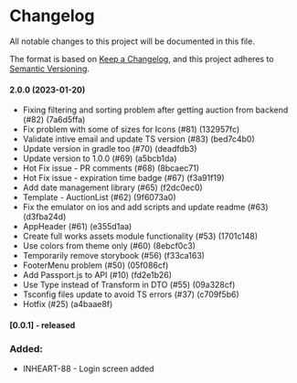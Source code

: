 # Changelog

All notable changes to this project will be documented in this file.

The format is based on [Keep a Changelog](https://keepachangelog.com/en/1.0.0/),
and this project adheres to
[Semantic Versioning](https://semver.org/spec/v2.0.0.html).

#### 2.0.0 (2023-01-20)

- Fixing filtering and sorting problem after getting auction from backend (#82)
  (7a6d5ffa)
- Fix problem with some of sizes for Icons (#81) (132957fc)
- Validate intive email and update TS version (#83) (bed7c4b0)
- Update version in gradle too (#70) (deadfdb3)
- Update version to 1.0.0 (#69) (a5bcb1da)
- Hot Fix issue - PR comments (#68) (8bcaec71)
- Hot Fix issue - expiration time badge (#67) (f3a91f19)
- Add date management library (#65) (f2dc0ec0)
- Template - AuctionList (#62) (9f6073a0)
- Fix the emulator on ios and add scripts and update readme (#63) (d3fba24d)
- AppHeader (#61) (e355d1aa)
- Create full works assets module functionality (#53) (1701c148)
- Use colors from theme only (#60) (8ebcf0c3)
- Temporarily remove storybook (#56) (f33ca163)
- FooterMenu problem (#50) (05f086cf)
- Add Passport.js to API (#10) (fd2e1b26)
- Use Type instead of Transform in DTO (#55) (09a328cf)
- Tsconfig files update to avoid TS errors (#37) (c709f5b6)
- Hotfix (#25) (a4baae8f)

#### [0.0.1] - released

### Added:

- INHEART-88 - Login screen added
